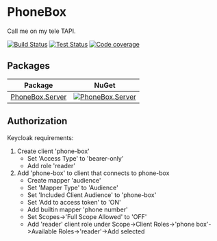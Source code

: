 # PhoneBox
Call me on my tele TAPI.

[![Build Status](https://img.shields.io/azure-devops/build/serviceware/phonebox/4/main)](https://dev.azure.com/serviceware/PhoneBox/_build/latest?definitionId=4&branchName=main) [![Test Status](https://img.shields.io/azure-devops/tests/serviceware/phonebox/4/main)](https://dev.azure.com/serviceware/PhoneBox/_build/latest?definitionId=4&branchName=main) [![Code coverage](https://img.shields.io/azure-devops/coverage/serviceware/phonebox/4/main)](https://dev.azure.com/serviceware/PhoneBox/_build/latest?definitionId=4&branchName=main)

## Packages
| Package | NuGet |
| - | - |
| [PhoneBox.Server](https://www.nuget.org/packages/PhoneBox.Server) | [![PhoneBox.Server](https://img.shields.io/nuget/v/PhoneBox.Server.svg)](https://www.nuget.org/packages/PhoneBox.Server) |

## Authorization
Keycloak requirements:
1. Create client 'phone-box'
   - Set 'Access Type' to 'bearer-only'
   - Add role 'reader'
2. Add 'phone-box' to client that connects to phone-box
   - Create mapper 'audience'
   - Set 'Mapper Type' to 'Audience'
   - Set 'Included Client Audience' to 'phone-box'
   - Set 'Add to access token' to 'ON'
   - Add builtin mapper 'phone number'
   - Set Scopes->'Full Scope Allowed' to 'OFF'
   - Add 'reader' client role under Scope->Client Roles->'phone box'->Available Roles->'reader'->Add selected